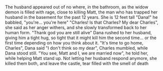 The husband appeared out of no where, in the bathroom, as the widow demon is filled with rage, close to killing Matt, the man who has trapped her husband in the basement for the past 12 years. She is 12 feet tall
"Dana!" he babbled, "you're... you're here"
"Charles! Is that Charles? My dear Charles", she said as her anger withers, and she slowly transformed back to her human form. 
"Thank god you are still alive"
Dana rushed to her husband, giving him a tight hug, so tight that it might kill him the second time... or the first time depending on how you think about it.
"It's time to go home, Charles", Dana said
"I don't think so my dear", Charles mumbled, while Dana stood still. 
"You see, Matt and I, we are married now", he told her, while helping Matt stand up.
Not letting her husband respond anymore, she killed them both, and leave the castle, tear filled with the smell of death